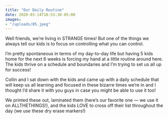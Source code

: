 ```yaml
---
title: "Our Daily Routine"
date: 2020-03-14T16:53:38-05:00
images:
- "/uploads/05.jpeg"
---
```


Well friends, we’re living in STRANGE times! But one of the things we always tell our kids is to focus on controlling what you can control. 

I’m pretty spontaneous in terms of my day-to-day life but having 5 kids home for the next 6 weeks is forcing my hand at a little routine around here. The kids thrive on a schedule and boundaries and I’m trying to set us all up for success! 

Collin and I sat down with the kids and came up with a daily schedule that will keep us all learning and focused in these bizarre times we’re in and I thought I’d share it with you guys in case you might be able to use it too!

We printed these out, laminated them (here’s our favorite one — we use it on ALLTHETHINGS!), and the kids LOVE to cross off their list throughout the day (we use these dry erase markers!)